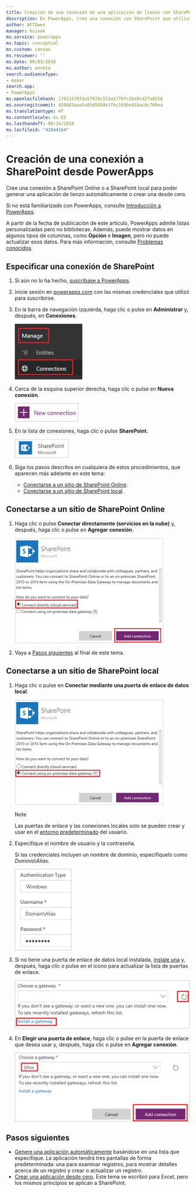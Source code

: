```yaml
---
title: Creación de una conexión de una aplicación de lienzo con SharePoint | Microsoft Docs
description: En PowerApps, cree una conexión con SharePoint que utilizará para generar una aplicación de lienzo automáticamente o crear una desde cero.
author: AFTOwen
manager: kvivek
ms.service: powerapps
ms.topic: conceptual
ms.custom: canvas
ms.reviewer: ''
ms.date: 09/03/2016
ms.author: anneta
search.audienceType:
- maker
search.app:
- PowerApps
ms.openlocfilehash: 170115f07da57878c553a1776fc26a9cd27a8258
ms.sourcegitcommit: 429b83aaa5a91d5868e1fbc169bed1bac0c709ea
ms.translationtype: HT
ms.contentlocale: es-ES
ms.lasthandoff: 08/24/2018
ms.locfileid: "42844164"
---
```

# <a name="create-a-connection-to-sharepoint-from-powerapps"></a>Creación de una conexión a SharePoint desde PowerApps
Cree una conexión a SharePoint Online o a SharePoint local para poder generar una aplicación de lienzo automáticamente o crear una desde cero.

Si no está familiarizado con PowerApps, consulte [Introducción a PowerApps](getting-started.md).

A partir de la fecha de publicación de este artículo, PowerApps admite listas personalizadas pero no bibliotecas. Además, puede mostrar datos en algunos tipos de columnas, como **Opción** e **Imagen**, pero no puede actualizar esos datos. Para más información, consulte [Problemas conocidos](connections/connection-sharepoint-online.md#known-issues).

## <a name="specify-a-sharepoint-connection"></a>Especificar una conexión de SharePoint
1. Si aún no lo ha hecho, [suscríbase a PowerApps](../signup-for-powerapps.md).

2. Inicie sesión en [powerapps.com](https://web.powerapps.com?utm_source=padocs&utm_medium=linkinadoc&utm_campaign=referralsfromdoc) con las mismas credenciales que utilizó para suscribirse.

3. En la barra de navegación izquierda, haga clic o pulse en **Administrar** y, después, en **Conexiones**.

    ![Opción Nuevo en el menú Archivo](./media/connect-to-sharepoint/manage-connections.png)

4. Cerca de la esquina superior derecha, haga clic o pulse en **Nueva conexión**.

    ![Botón de nueva conexión](./media/connect-to-sharepoint/new-connection.png)

5. En la lista de conexiones, haga clic o pulse **SharePoint**.

    ![Agregar una conexión de SharePoint](./media/connect-to-sharepoint/add-sp-portal.png)

6. Siga los pasos descritos en cualquiera de estos procedimientos, que aparecen más adelante en este tema:

   * [Conectarse a un sitio de SharePoint Online](connect-to-sharepoint.md#connect-to-a-sharepoint-online-site).
   * [Conectarse a un sitio de SharePoint local](connect-to-sharepoint.md#connect-to-an-on-premises-sharepoint-site).

## <a name="connect-to-a-sharepoint-online-site"></a>Conectarse a un sitio de SharePoint Online
1. Haga clic o pulse **Conectar directamente (servicios en la nube)** y, después, haga clic o pulse en **Agregar conexión**.

    ![Elegir SharePoint Online](./media/connect-to-sharepoint/choose-online.png)

2. Vaya a [Pasos siguientes](connect-to-sharepoint.md#next-steps) al final de este tema.

## <a name="connect-to-an-on-premises-sharepoint-site"></a>Conectarse a un sitio de SharePoint local
1. Haga clic o pulse en **Conectar mediante una puerta de enlace de datos local**.

    ![Elegir SharePoint local](./media/connect-to-sharepoint/choose-onprem.png)

    > [!NOTE]
   > Las puertas de enlace y las conexiones locales solo se pueden crear y usar en el [entorno predeterminado](working-with-environments.md) del usuario.

2. Especifique el nombre de usuario y la contraseña.

    Si las credenciales incluyen un nombre de dominio, especifíquelo como *Dominio\Alias*.

    ![Especificar las credenciales](./media/connect-to-sharepoint/specify-credentials.png)

3. Si no tiene una puerta de enlace de datos local instalada, [instale una](gateway-reference.md) y, después, haga clic o pulse en el icono para actualizar la lista de puertas de enlace.

    ![Instalar una puerta de enlace](./media/connect-to-sharepoint/install-gateway.png)

4. En **Elegir una puerta de enlace**, haga clic o pulse en la puerta de enlace que desea usar y, después, haga clic o pulse en **Agregar conexión**.

    ![Elegir una puerta de enlace](./media/connect-to-sharepoint/choose-gateway.png)

## <a name="next-steps"></a>Pasos siguientes
* [Genere una aplicación automáticamente](app-from-sharepoint.md) basándose en una lista que especifique. La aplicación tendrá tres pantallas de forma predeterminada: una para examinar registros, para mostrar detalles acerca de un registro y crear o actualizar un registro.
* [Crear una aplicación desde cero](get-started-create-from-blank.md). Este tema se escribió para Excel, pero los mismos principios se aplican a SharePoint.
